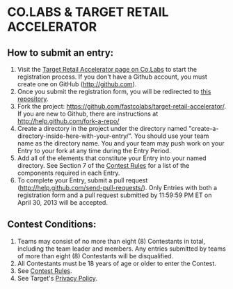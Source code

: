 # CO.LABS & TARGET RETAIL ACCELERATOR

## How to submit an entry:

1. Visit the [Target Retail Accelerator page on Co.Labs](http://www.fastcolabs.com/accelerator/retail) to start the registration process. If you don't have a Github account, you must create one on GitHub (http://github.com).
2. Once you submit the registration form, you will be redirected to [this repository](https://github.com/fastcolabs/target-retail-accelerator/). 
3. Fork the project: https://github.com/fastcolabs/target-retail-accelerator/. If you are new to Github, there are instructions at http://help.github.com/fork-a-repo/
4. Create a directory in the project under the directory named "create-a-directory-inside-here-with-your-entry/". You should use your team name as the directory name.  You and your team may push work on your Entry to your fork at any time during the Entry Period.
5. Add all of the elements that constitute your Entry into your named directory. See Section 7 of the [Contest Rules](http://www.fastcolabs.com/accelerator/retail/rules) for a list of the components required in each Entry.
6. To complete your Entry, submit a pull request (http://help.github.com/send-pull-requests/).  Only Entries with both a registration form and a pull request submitted by 11:59:59 PM ET on April 30, 2013 will be accepted.


## Contest Conditions:

1. Teams may consist of no more than eight (8) Contestants in total, including the team leader and members.  Any entries submitted by teams of more than eight (8) Contestants will be disqualified.
2. All Contestants must be 18 years of age or older to enter the Contest.
3. See [Contest Rules](http://www.fastcolabs.com/accelerator/retail/rules).
4. See Target's [Privacy Policy](http://www.target.com/spot/privacy-policy).


